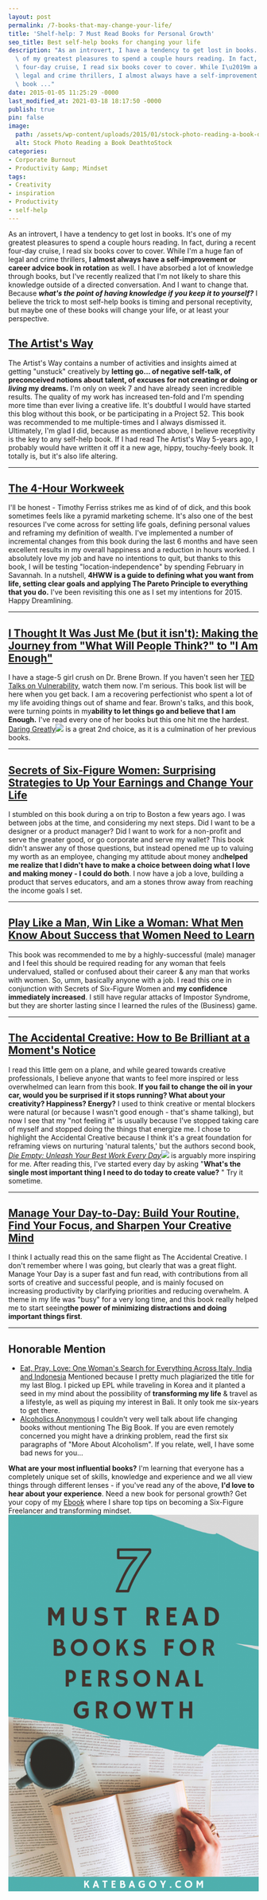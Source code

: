 ```yaml
---
layout: post
permalink: /7-books-that-may-change-your-life/
title: 'Shelf-help: 7 Must Read Books for Personal Growth'
seo_title: Best self-help books for changing your life
description: "As an introvert, I have a tendency to get lost in books. It\u2019s one\
  \ of my greatest pleasures to spend a couple hours reading. In fact, during a recent\
  \ four-day cruise, I read six books cover to cover. While I\u2019m a huge fan of\
  \ legal and crime thrillers, I almost always have a self-improvement or career advice\
  \ book ..."
date: 2015-01-05 11:25:29 -0000
last_modified_at: 2021-03-18 18:17:50 -0000
publish: true
pin: false
image:
  path: /assets/wp-content/uploads/2015/01/stock-photo-reading-a-book-deathtostock.jpg
  alt: Stock Photo Reading a Book DeathtoStock
categories:
- Corporate Burnout
- Productivity &amp; Mindset
tags:
- Creativity
- inspiration
- Productivity
- self-help
---
```

As an introvert, I have a tendency to get lost in books. It's one of my greatest pleasures to spend a couple hours reading. In fact, during a recent four-day cruise, I read six books cover to cover. While I'm a huge fan of legal and crime thrillers, **I almost always have a self-improvement or career advice book in rotation** as well. I have absorbed a lot of knowledge through books, but I've recently realized that I'm not likely to share this knowledge outside of a directed conversation. And I want to change that. Because **_what's the point of having knowledge if you keep it to yourself?_** I believe the trick to most self-help books is timing and personal receptivity, but maybe one of these books will change your life, or at least your perspective.

## [The Artist's Way](http://www.amazon.com/gp/product/1585421464/ref=as_li_tl?ie=UTF8&camp=1789&creative=390957&creativeASIN=1585421464&linkCode=as2&tag=eaprlototr-20&linkId=AJATOBOFFQKO57KA)

The Artist's Way contains a number of activities and insights aimed at getting "unstuck" creatively by **letting go... of negative self-talk, of preconceived notions about talent, of excuses for not creating or doing or _living_ my dreams.** I'm only on week 7 and have already seen incredible results. The quality of my work has increased ten-fold and I'm spending more time than ever living a creative life. It's doubtful I would have started this blog without this book, or be participating in a Project 52. This book was recommended to me multiple-times and I always dismissed it. Ultimately, I'm glad I did, because as mentioned above, I believe receptivity is the key to any self-help book. If I had read The Artist's Way 5-years ago, I probably would have written it off it a new age, hippy, touchy-feely book. It totally is, but it's also life altering.

* * *

## [The 4-Hour Workweek](http://www.amazon.com/gp/product/B002WE46UW/ref=as_li_tl?ie=UTF8&camp=1789&creative=390957&creativeASIN=B002WE46UW&linkCode=as2&tag=eaprlototr-20&linkId=3XYSCJ6OZPOKSJHA)

I'll be honest - Timothy Ferriss strikes me as kind of of dick, and this book sometimes feels like a pyramid marketing scheme. It's also one of the best resources I've come across for setting life goals, defining personal values and reframing my definition of wealth. I've implemented a number of incremental changes from this book during the last 6 months and have seen excellent results in my overall happiness and a reduction in hours worked. I absolutely love my job and have no intentions to quit, but thanks to this book, I will be testing "location-independence" by spending February in Savannah. In a nutshell, **4HWW is a guide to defining what you want from life, setting clear goals and applying The Pareto Principle to everything that you do.** I've been revisiting this one as I set my intentions for 2015. Happy Dreamlining.

* * *

## [I Thought It Was Just Me (but it isn't): Making the Journey from "What Will People Think?" to "I Am Enough"](http://www.amazon.com/gp/product/B000SEHDGM/ref=as_li_tl?ie=UTF8&camp=1789&creative=390957&creativeASIN=B000SEHDGM&linkCode=as2&tag=eaprlototr-20&linkId=TSK6VPHR4F725BMY)

I have a stage-5 girl crush on Dr. Brene Brown. If you haven't seen her [TED Talks on Vulnerability](http://www.ted.com/talks/brene_brown_on_vulnerability?language=en), watch them now. I'm serious. This book list will be here when you get back. I am a recovering perfectionist who spent a lot of my life avoiding things out of shame and fear. Brown's talks, and this book, were turning points in my**ability to let things go and believe that I am Enough.** I've read every one of her books but this one hit me the hardest. [Daring Greatly](http://www.amazon.com/gp/product/B00ECOD5M0/ref=as_li_tl?ie=UTF8&camp=1789&creative=390957&creativeASIN=B00ECOD5M0&linkCode=as2&tag=eaprlototr-20&linkId=ADDQ2P45FRFFHPQE)![](https://ir-na.amazon-adsystem.com/e/ir?t=eaprlototr-20&l=as2&o=1&a=B00ECOD5M0) is a great 2nd choice, as it is a culmination of her previous books.

* * *

## [Secrets of Six-Figure Women: Surprising Strategies to Up Your Earnings and Change Your Life](http://www.amazon.com/gp/product/0060933461/ref=as_li_tl?ie=UTF8&camp=1789&creative=390957&creativeASIN=0060933461&linkCode=as2&tag=eaprlototr-20&linkId=CTNBABCQ6T47QI5E)

I stumbled on this book during a on trip to Boston a few years ago. I was between jobs at the time, and considering my next steps. Did I want to be a designer or a product manager? Did I want to work for a non-profit and serve the greater good, or go corporate and serve my wallet? This book didn't answer any of those questions, but instead opened me up to valuing my worth as an employee, changing my attitude about money and**helped me realize that I didn't have to make a choice between doing what I love and making money - I could do both**. I now have a job a love, building a product that serves educators, and am a stones throw away from reaching the income goals I set.

* * *

## [Play Like a Man, Win Like a Woman: What Men Know About Success that Women Need to Learn](http://www.amazon.com/gp/product/B004SOVCL0/ref=as_li_tl?ie=UTF8&camp=1789&creative=390957&creativeASIN=B004SOVCL0&linkCode=as2&tag=eaprlototr-20&linkId=JWGFIKG63ANHTX44)

This book was recommended to me by a highly-successful (male) manager and I feel this should be required reading for any woman that feels undervalued, stalled or confused about their career & any man that works with women. So, umm, basically anyone with a job. I read this one in conjunction with Secrets of Six-Figure Women and **my confidence immediately increased**. I still have regular attacks of Impostor Syndrome, but they are shorter lasting since I learned the rules of the (Business) game.

* * *

## [The Accidental Creative: How to Be Brilliant at a Moment's Notice](http://www.amazon.com/gp/product/1591846242/ref=as_li_tl?ie=UTF8&camp=1789&creative=390957&creativeASIN=1591846242&linkCode=as2&tag=eaprlototr-20&linkId=4JFZKM4EBWQLPVLN)

I read this little gem on a plane, and while geared towards creative professionals, I believe anyone that wants to feel more inspired or less overwhelmed can learn from this book. **If you fail to change the oil in your car, would you be surprised if it stops running? What about your creativity? Happiness? Energy?** I used to think creative or mental blockers were natural (or because I wasn't good enough - that's shame talking), but now I see that my "not feeling it" is usually because I've stopped taking care of myself and stopped doing the things that energize me. I chose to highlight the Accidental Creative because I think it's a great foundation for reframing views on nurturing 'natural talents,' but the authors second book, _[Die Empty: Unleash Your Best Work Every Day](http://www.amazon.com/gp/product/1591845890/ref=as_li_tl?ie=UTF8&camp=1789&creative=390957&creativeASIN=1591845890&linkCode=as2&tag=eaprlototr-20&linkId=2P2YRJAPC4PH42BD)_![](https://ir-na.amazon-adsystem.com/e/ir?t=eaprlototr-20&l=as2&o=1&a=1591845890) is arguably more inspiring for me. After reading this, I've started every day by asking "**What's the single most important thing I need to do today to create value?** " Try it sometime.

* * *

## [Manage Your Day-to-Day: Build Your Routine, Find Your Focus, and Sharpen Your Creative Mind](http://www.amazon.com/gp/product/1477800670/ref=as_li_tl?ie=UTF8&camp=1789&creative=390957&creativeASIN=1477800670&linkCode=as2&tag=eaprlototr-20&linkId=5EZ6TI332A4QIEOQ)

I think I actually read this on the same flight as The Accidental Creative. I don't remember where I was going, but clearly that was a great flight. Manage Your Day is a super fast and fun read, with contributions from all sorts of creative and successful people, and is mainly focused on increasing productivity by clarifying priorities and reducing overwhelm. A theme in my life was "busy" for a very long time, and this book really helped me to start seeing**the power of minimizing distractions and doing important things first**.

* * *

## Honorable Mention

* [Eat, Pray, Love: One Woman's Search for Everything Across Italy, India and Indonesia](http://www.amazon.com/gp/product/0143038419/ref=as_li_tl?ie=UTF8&camp=1789&creative=390957&creativeASIN=0143038419&linkCode=as2&tag=eaprlototr-20&linkId=2JRDR5TUSQF4JKBH) Mentioned because I pretty much plagiarized the title for my last Blog. I picked up EPL while traveling in Korea and it planted a seed in my mind about the possibility of **transforming my life** & travel as a lifestyle, as well as piquing my interest in Bali. It only took me six-years to get there.
* [Alcoholics Anonymous](http://www.amazon.com/gp/product/1893007170/ref=as_li_tl?ie=UTF8&camp=1789&creative=390957&creativeASIN=1893007170&linkCode=as2&tag=eaprlototr-20&linkId=SGNNMXVPGRKGPKIE) I couldn't very well talk about life changing books without mentioning The Big Book. If you are even remotely concerned you might have a drinking problem, read the first six paragraphs of "More About Alcoholism". If you relate, well, I have some bad news for you...



**What are your most influential books?** I'm learning that everyone has a completely unique set of skills, knowledge and experience and we all view things through different lenses - if you've read any of the above, **I'd love to hear about your experience**. Need a new book for personal growth? Get your copy of my [Ebook](https://go.katebagoy.com/ebook) where I share top tips on becoming a Six-Figure Freelancer and transforming mindset.   ![Photo graphic of Books and Code- Personal Growth Books](/assets/wp-content/uploads/2015/01/75-683x1024.png)
